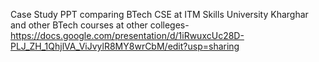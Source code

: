 Case Study PPT comparing BTech CSE at ITM Skills University Kharghar and other BTech courses at other colleges- https://docs.google.com/presentation/d/1iRwuxcUc28D-PLJ_ZH_1QhjlVA_ViJvylR8MY8wrCbM/edit?usp=sharing

